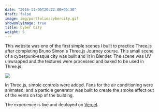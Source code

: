 ```yaml
---
date: "2016-11-05T20:22:08+05:30"
draft: false
image: img/portfolio/cybercity.gif
showonlyimage: true
title: Cyber City
weight: 5
---
```


This website was one of the first simple scenes I built to practice Three.js after completing Bruno Simon's Three.js Journey course. This small scene of a cyberpunk-esque city was built and lit in Blender. The scene was UV unwrapped and the textures were processed and baked to be used in Three.js

<!--more-->

![](/viz/img/portfolio/cybercity.gif)


In Three.js, simple controls were added. Fans for the air conditioning were animated, and a particle generator was built to create the smoke effect out of the vents on top of the building.


The experience is live and deployed on [Vercel](https://cyber-city.vercel.app).

